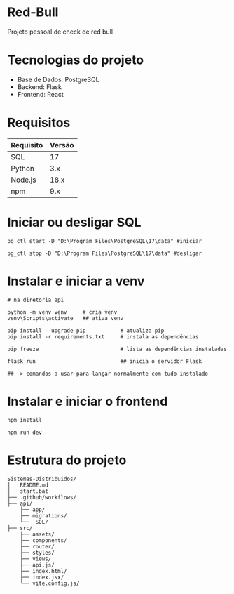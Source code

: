 # Red-Bull
Projeto pessoal de check de red bull

# Tecnologias do projeto
- Base de Dados: PostgreSQL
- Backend: Flask
- Frontend: React

# Requisitos
| Requisito | Versão |
| --------- | ------ |
| SQL | 17 |
| Python | 3.x |
| Node.js | 18.x |
| npm | 9.x |

# Iniciar ou desligar SQL
```
pg_ctl start -D "D:\Program Files\PostgreSQL\17\data" #iniciar

pg_ctl stop -D "D:\Program Files\PostgreSQL\17\data" #desligar
```

# Instalar e iniciar a venv
```
# na diretoria api

python -m venv venv     # cria venv
venv\Scripts\activate   ## ativa venv

pip install --upgrade pip           # atualiza pip
pip install -r requirements.txt     # instala as dependências

pip freeze                          # lista as dependências instaladas

flask run                           ## inicia o servidor Flask

## -> comandos a usar para lançar normalmente com tudo instalado
```
# Instalar e iniciar o frontend
```
npm install

npm run dev
```

# Estrutura do projeto
```
Sistemas-Distribuidos/
│   README.md
│   start.bat
├── .github/workflows/
├── api/
    ├── app/
    ├── migrations/
    └──  SQL/
├── src/
    ├── assets/
    ├── components/
    ├── router/
    ├── styles/
    ├── views/
    ├── api.js/
    ├── index.html/
    ├── index.jsx/
    └── vite.config.js/
```
